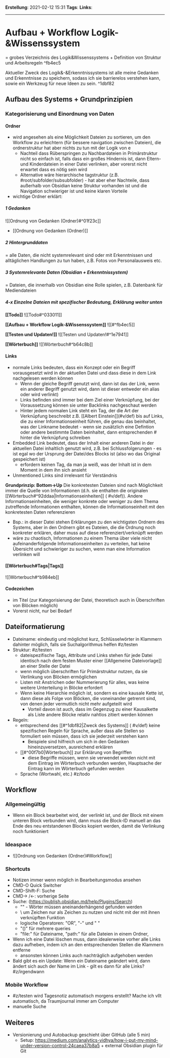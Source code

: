 **Erstellung**: 2021-02-12  15:31
**Tags**:
**Links**:

---

# Aufbau + Workflow Logik-&Wissenssystem

= grobes Verzeichnis des Logik&Wissenssystems + Definition von Struktur und Arbeitsregeln ^fb4ec5

Aktueller Zweck des Logik&-&Erkenntnissystems ist alle meine Gedanken und Erkenntnisse zu speichern, sodass ich sie barrierelos verstehen kann, sowie ein Werkzeug für neue Ideen zu sein. ^1dbf82

## Aufbau des Systems + Grundprinzipien
### Kategorisierung und Einordnung von Daten
#### Ordner
-   wird angesehen als eine Möglichkeit Dateien zu sortieren, um den Workflow zu erleichtern (für bessere navigation zwischen Dateien), die ordnerstruktur hat aber nichts zu tun mit der Logik von e
	-   Nachteil dass Rüberspringen zu Nachbardateien in Primärstruktur nicht so einfach ist, falls dass ein großes Hindernis ist, dann Eltern- und Kinderdateien in einer Datei verlinken, aber vorerst nicht erwartet dass es nötig sein wird
	-   Alternative wäre hierarchische tagstruktur (z.B. \#root/subfolder/subsubfolder) - hat aber eher Nachteile, dass  außerhalb von Obsidian keine Struktur vorhanden ist und die Navigation schwieriger ist und keine klaren Vorteile
-   wichtige Ordner erklärt:
##### 1 Gedanken
![[Ordnung von Gedanken (Ordner)#^01f23c]]
- [[Ordnung von Gedanken (Ordner)]]

##### 2 Hintergrunddaten
= alle Daten, die nicht systemrelevant sind oder mit Erkenntnissen und alltäglichen Handlungen zu tun haben, z.B. Fotos von Personalausweis etc.

##### 3 Systemrelevante Daten (Obsidian + Erkenntnissystem)
= Dateien, die innerhalb von Obsidian eine Rolle spielen, z.B. Datenbank für Mediendateien

##### 4-x Einzelne Dateien mit spezifischer Bedeutung, Erklärung weiter unten
**[[Todo]]**
![[Todo#^033011]]

**[[Aufbau + Workflow Logik-&Wissenssystem]]**
![[#^fb4ec5]]

**[[Testen und Updaten!]]**
![[Testen und Updaten!#^1e7941]]

**[[Wörterbuch]]**
![[Wörterbuch#^b64c8b]]

#### Links
- normale Links bedeuten, dass ein Konzept oder ein Begriff vorausgesetzt wird in der aktuellen Datei und dass diese in dem Link nachgelesen werden können
	-   Wenn der gleiche Begriff genutzt wird, dann ist das der Link, wenn ein anderer Begriff genutzt wird, dann ist dieser entweder ein alias oder wird verlinkt)
	-   Links befinden sind immer bei dem Ziel einer Verknüpfung, bei der Voraussetzung können sie unter Backlinks nachgeschaut werden
	-   Hinter jedem normalen Link steht ein Tag, der die Art der Verknüpfung beschreibt z.B. \[\[Albert Einstein\]\](\#v/def) bis auf Links, die zu einer Informationseinheit führen, die genau das beinhaltet, was der Linkname bedeutet - wenn sie zusätzlich eine Defintion oder andere bestimmte Daten beinhaltet, dann entsprechenden # hinter die Verknüpfung schreiben
-   Embedded Link bedeutet, dass der Inhalt einer anderen Datei in der aktuellen Datei inhaltlich genutzt wird, z.B. bei Schlussfolgerungen - es ist egal wo der Ursprung der Datei/des Blocks ist (also wo das Original gespeichert ist)
	-   erfordern keinen Tag, da man ja weiß, was der Inhalt ist in dem Moment in dem ihn sich ansieht
- Unmentioned Links sind irrelevant für Verständnis

**Grundprinzip: Bottom->Up**
Die konkretesten Dateien sind nach Möglichkeit immer die Quelle von Informationen (d.h. sie enthalten die originalen [[Wörterbuch#^92ddaa|Informationseinheiten]] ( #v/def)). Andere Informationseinheiten, die weniger konkrete oder weniger zu dem Thema zutreffende Informationen enthalten, können die Informationseinheit mit den konkretesten Daten referenzieren
- Bsp.: in dieser Datei stehen Erklärungen zu den wichtigsten Ordnern des Systems, aber in den Ordnern gibt es Dateien, die die Ordnung noch konkreter erklären, daher muss auf diese referenziert/verknüpft werden
- wäre zu chaotisch, Informationen zu einem Thema über viele nicht aufeinanderfolgende Informationseinheiten zu verteilen, hat keine Übersicht und schwieriger zu suchen, wenn man eine Information verlinken will

#### [[Wörterbuch#Tags|Tags]]
![[Wörterbuch#^b984eb]]

#### Codezeichen
-    im Titel (zur Kategorisierung der Datei, theoretisch auch in Überschriften von Blöcken möglich)
-   Vorerst nicht, nur bei Bedarf

## Dateiformatierung
- Dateiname: eindeutig und möglichst kurz, Schlüsselwörter in Klammern dahinter möglich, falls sie Suchalgorithmus helfen #z/testen
- Struktur: #z/testen
	- dateispezifische Tags, Attribute und Links stehen für jede Datei identisch nach dem festen Muster einer [[Allgemeine Dateivorlage]] an einer Stelle der Datei
	- wenn möglich überschriften für Primärstruktur nutzen, da sie Verlinkung von Blöcken ermöglichen
	- Listen mit Anstrichen oder Nummerierung für alles, was keine weitere Unterteilung in Blöcke erfordert 
	-  Wenn keine Hierarchie möglich ist, sondern es eine kausale Kette ist, dann diese als Folge von Blöcken, die voneinander getrennt sind, von denen jeder vermutlich nicht mehr aufgeteilt wird
		-  Vorteil davon ist auch, dass im Gegenzug zu einer Kausalkette als Liste andere Blöcke relativ nahtlos zitiert werden können
- Regeln:
	- entsprechend des [[#^1dbf82|Zweck des Systems]] ( #v/def) keine spezifischen Regeln für Sprache, außer dass alle Stellen so formuliert sein müssen, dass ich sie jederzeit verstehen kann
		- Beispiele sind hilfreich um sich in den Gedanken hineinzuversetzen, ausreichend erklären
	- [[#^00f7b0|Wörterbuch]] zur Erklärung von Begriffen
		- diese Begriffe müssen, wenn sie verwendet werden nicht mit dem Eintrag im Wörterbuch verbunden werden, Hauptsache der Eintrag kann im Wörterbuch gefunden werden
	- Sprache (Wortwahl, etc.) #z/todo

## Workflow
### Allgemeingültig
- Wenn ein Block bearbeitet wird, der verlinkt ist, und der Block mit einem unteren Block verbunden wird, dann muss die Block-ID manuell an das Ende des neu entstandenen Blocks kopiert werden, damit die Verlinkung noch funktioniert

### Ideaspace
- ![[Ordnung von Gedanken (Ordner)#Workflow]]

### Shortcuts
-   Notizen immer wenn möglich in Bearbeitungsmodus ansehen
-   CMD-O Quick Switcher
-   CMD-Shift-F: Suche
-   CMD-> /<-: vorherige Seite
-   Suche: (https://publish.obsidian.md/help/Plugins/Search)
	-   "" - Wörter müssen aneinanderhängend gefunden werden
	-   \ um Zeichen nur als Zeichen zu nutzen und nicht mit der mit ihnen verknüpften Funktion
	-   logische Operatoren: "OR", "-" und " "
	-   "()" für mehrere queries
	-   "file:" für Dateiname, "path:" für alle Dateien in einem Ordner, 
-   Wenn ich eine Datei löschen muss, dann idealerweise vorher alle Links dazu aufheben, indem ich an den entsprechenden Stellen die Klammern entferne
	-   ansonsten können Links auch nachträglich aufgehoben werden
-   Bald gibt es ein Update: Wenn ein Dateiname geändert wird, dann ändert sich auch der Name im Link - gilt es dann für alle Links? #z/irgendwann

### Mobile Workflow
- #z/testen wird Tagesnotiz automatisch morgens erstellt? Mache ich vllt automatisch, da Traumjournal immer am Computer
- manuelle Suche

## Weiteres
- Versionierung und Autobackup geschieht über GitHub (alle 5 min)
	- Setup: https://medium.com/analytics-vidhya/how-i-put-my-mind-under-version-control-24caea37b8a5 + external Obsidian plugin für Git

